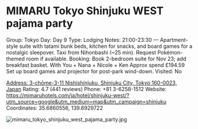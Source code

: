 # MIMARU Tokyo Shinjuku WEST pajama party

Group: Tokyo
Day: Day 9
Type: Lodging
Notes: 21:00-23:30 — Apartment-style suite with tatami bunk beds, kitchen for snacks, and board games for a nostalgic sleepover. Taxi from Nihonbashi (~25 min). Request Pokémon-themed room if available. Booking: Book 2-bedroom suite for Nov 23; add breakfast basket. With You + Nana + Nicole + Ken Approx spend £194.59 Set up board games and projector for post-park wind-down.
Visited: No

[Address: 3-chōme-3-11 Nishishinjuku, Shinjuku City, Tokyo 160-0023, Japan](https://maps.google.com/?cid=15607418906888136225)
Rating: 4.7 (441 reviews)
Phone: +81 3-6258-1512
Website: https://mimaruhotels.com/ja/hotel/shinjuku-west/?utm_source=google&utm_medium=map&utm_campaign=shinjuku
Coordinates: 35.6860556, 139.6929722

![mimaru_tokyo_shinjuku_west_pajama_party.jpg](MIMARU%20Tokyo%20Shinjuku%20WEST%20pajama%20party%20mimarutokyos0136b3b7d4/mimaru_tokyo_shinjuku_west_pajama_party.jpg)
